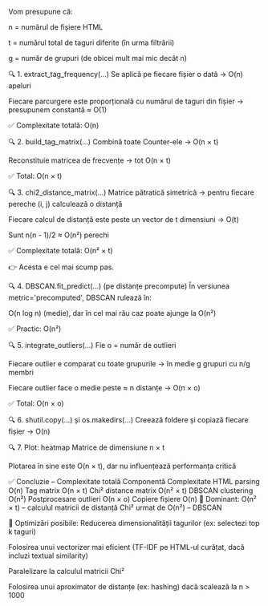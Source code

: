 Vom presupune că:

n = numărul de fișiere HTML

t = numărul total de taguri diferite (în urma filtrării)

g = număr de grupuri (de obicei mult mai mic decât n)

🔍 1. extract_tag_frequency(...)
Se aplică pe fiecare fișier o dată → O(n) apeluri

Fiecare parcurgere este proporțională cu numărul de taguri din fișier → presupunem constantă ≈ O(1)

✅ Complexitate totală: O(n)

🔍 2. build_tag_matrix(...)
Combină toate Counter-ele → O(n × t)

Reconstituie matricea de frecvențe → tot O(n × t)

✅ Total: O(n × t)

🔍 3. chi2_distance_matrix(...)
Matrice pătratică simetrică → pentru fiecare pereche (i, j) calculează o distanță

Fiecare calcul de distanță este peste un vector de t dimensiuni → O(t)

Sunt n(n - 1)/2 ≈ O(n²) perechi

✅ Complexitate totală: O(n² × t)

👉 Acesta e cel mai scump pas.

🔍 4. DBSCAN.fit_predict(...) (pe distanțe precompute)
În versiunea metric='precomputed', DBSCAN rulează în:

O(n log n) (medie), dar în cel mai rău caz poate ajunge la O(n²)

✅ Practic: O(n²)

🔍 5. integrate_outliers(...)
Fie o = număr de outlieri

Fiecare outlier e comparat cu toate grupurile → în medie g grupuri cu n/g membri

Fiecare outlier face o medie peste ≈ n distanțe → O(n × o)

✅ Total: O(n × o)

🔍 6. shutil.copy(...) și os.makedirs(...)
Creează foldere și copiază fiecare fișier → O(n)

🔍 7. Plot: heatmap
Matrice de dimensiune n × t

Plotarea în sine este O(n × t), dar nu influențează performanța critică

✅ Concluzie – Complexitate totală
Componentă	Complexitate
HTML parsing	O(n)
Tag matrix	O(n × t)
Chi² distance matrix	O(n² × t)
DBSCAN clustering	O(n²)
Postprocesare outlieri	O(n × o)
Copiere fișiere	O(n)
🎯 Dominant:
O(n² × t) – calculul matricii de distanță Chi²
urmat de O(n²) – DBSCAN

📌 Optimizări posibile:
Reducerea dimensionalității tagurilor (ex: selectezi top k taguri)

Folosirea unui vectorizer mai eficient (TF-IDF pe HTML-ul curățat, dacă incluzi textual similarity)

Paralelizare la calculul matricii Chi²

Folosirea unui aproximator de distanțe (ex: hashing) dacă scalează la n > 1000